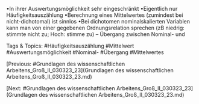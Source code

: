 •In ihrer Auswertungsmöglichkeit sehr eingeschränkt
•Eigentlich nur Häufigkeitsauszählung
•Berechnung eines Mittelwertes (zumindest bei nicht-dichotomal) ist sinnlos
•Bei dichotomen nominalskalierten Variablen kann man von einer gegebenen Ordnungsrelation 
sprechen (zB niedrig: stimmte nicht zu; Hoch: stimme zu) – Übergang zwischen Nominal- und 

   Tags & Topics:
   #Häufigkeitsauszählung
   #Mittelwert
   #Auswertungsmöglichkeit
   #Nominal-
   #Übergang
   #Mittelwertes

[Previous: #Grundlagen des wissenschaftlichen Arbeitens_Groß_II_030323_23](Grundlagen des wissenschaftlichen Arbeitens_Groß_II_030323_23.md)

[Next: #Grundlagen des wissenschaftlichen Arbeitens_Groß_II_030323_23](Grundlagen des wissenschaftlichen Arbeitens_Groß_II_030323_23.md)